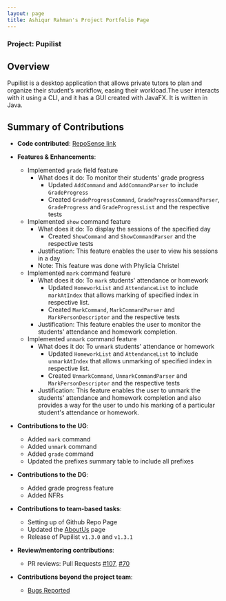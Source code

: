 ```yaml
---
layout: page
title: Ashiqur Rahman's Project Portfolio Page
---
```


### Project: Pupilist

## Overview

Pupilist is a desktop application that allows private tutors to plan and organize their student’s workflow, 
easing their workload.The user interacts with it using a CLI, and it has a GUI created with JavaFX. 
It is written in Java.

## Summary of Contributions

* **Code contributed**: [RepoSense link](https://nus-cs2103-ay2223s1.github.io/tp-dashboard/?search=ashiqurrah&breakdown=true&sort=groupTitle&sortWithin=title&since=2022-09-16&timeframe=commit&mergegroup=&groupSelect=groupByRepos&checkedFileTypes=docs~functional-code~test-code~other)

* **Features & Enhancements**: 
  * Implemented `grade` field feature 
    * What does it do: To monitor their students' grade progress
      * Updated `AddCommand` and `AddCommandParser` to include `GradeProgress`
      * Created `GradeProgressCommand`, `GradeProgressCommandParser`, `GradeProgress` and `GradeProgressList` and the respective tests
  * Implemented `show` command feature
      * What does it do: To display the sessions of the specified day
          * Created `ShowCommand` and `ShowCommandParser` and the respective tests
      * Justification: This feature enables the user to view his sessions in a day
      * Note: This feature was done with Phylicia Christel
  * Implemented `mark` command feature
    * What does it do: To `mark` students' attendance or homework
      * Updated `HomeworkList` and `AttendanceList` to include `markAtIndex` that allows marking of specified index in respective list.
      * Created `MarkCommand`, `MarkCommandParser` and `MarkPersonDescriptor` and the respective tests
    * Justification: This feature enables the user to monitor the students' attendance and homework completion.
  * Implemented `unmark` command feature
    * What does it do: To `unmark` students' attendance or homework
      * Updated `HomeworkList` and `AttendanceList` to include `unmarkAtIndex` that allows unmarking of specified index in respective list.
      * Created `UnmarkCommand`, `UnmarkCommandParser` and `MarkPersonDescriptor` and the respective tests
    * Justification: This feature enables the user to unmark the students' attendance and homework completion and also provides a way for the user to undo his marking of a particular student's attendance or homework.
  
* **Contributions to the UG**: 
  * Added `mark` command
  * Added `unmark` command
  * Added `grade` command
  * Updated the prefixes summary table to include all prefixes

* **Contributions to the DG**:
    * Added grade progress feature
    * Added NFRs

* **Contributions to team-based tasks**:
  * Setting up of Github Repo Page
  * Updated the [AboutUs](https://ay2223s1-cs2103t-w09-4.github.io/tp/AboutUs.html) page 
  * Release of Pupilist `v1.3.0` and `v1.3.1` 

* **Review/mentoring contributions**:
  * PR reviews: Pull Requests [#107](https://github.com/AY2223S1-CS2103T-W09-4/tp/pull/107), [#70](https://github.com/AY2223S1-CS2103T-W09-4/tp/pull/70)

* **Contributions beyond the project team**:
  * [Bugs Reported](https://github.com/AshiqurRah/ped)
